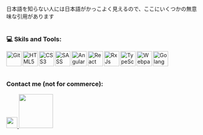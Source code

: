 日本語を知らない人には日本語がかっこよく見えるので、ここにいくつかの無意味な引用があります <br><br>

### 💻 Skils and Tools: <br>

<img align="left" alt="Git" title="Git" width="40px" src="https://git-scm.com/images/logos/downloads/Git-Icon-1788C.png">
<img align="left" alt="HTML5" title="HTML5" width="40px" src="https://clay-atlas.com/wp-content/uploads/2020/02/html.png">
<img align="left" alt="CSS3" title="CSS3" width="40px"  src="https://cdn1.iconfinder.com/data/icons/social-media-logos-7/64/css-3-512.png">
<img align="left" alt="SASS" title="SASS" width="40px" src="https://cdn-icons-png.flaticon.com/512/5968/5968358.png">
<img align="left" alt="Angular" title="Angular" width="40px" src="https://cdn3.iconfinder.com/data/icons/popular-services-brands/512/angular-js-512.png">
<img align="left" alt="React" title="React" width="40px" src="http://ibthemespro.com/docs/beny/img/side-nav/cmm4.png">
<img align="left" alt="RxJs" title="RxJs" width="40px" src="https://rxjs.dev/generated/images/marketing/home/Rx_Logo-512-512.png">
<img align="left" alt="TypeScript" title="TypeScript" width="40px" src="https://cdn-icons-png.flaticon.com/512/919/919832.png">
<img align="left" alt="Webpack" title="Webpack" width="40px" src="https://cdn.freebiesupply.com/logos/large/2x/webpack-icon-logo-png-transparent.png">
<img align="left" alt="Golang" title="Golang" width="40px" src="https://rtfm.co.ua/wp-content/uploads/2018/02/golang-color-icon2.png"> 

<br><br>

### <br> Contact me (not for commerce): <br>

<a href="https://t.me/HostListening">
  <img width="28.88" src="https://www.freeiconspng.com/thumbs/telegram-icon/telegram-icon-15.png">
</a>
<a href="mailto:14837eng@gmail.com">
  <img width="90" src="https://camo.githubusercontent.com/571384769c09e0c66b45e39b5be70f68f552db3e2b2311bc2064f0d4a9f5983b/68747470733a2f2f696d672e736869656c64732e696f2f62616467652f476d61696c2d4431343833363f7374796c653d666f722d7468652d6261646765266c6f676f3d676d61696c266c6f676f436f6c6f723d7768697465">
</a>
